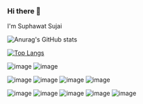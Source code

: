 ### Hi there 👋

I'm Suphawat Sujai 

![Anurag's GitHub stats](https://github-readme-stats.vercel.app/api?username=Suphawat-Sujai&show_icons=true&theme=tokyonight)

[![Top Langs](https://github-readme-stats.vercel.app/api/top-langs/?username=anuraghazra&langs_count=8)](https://github.com/Suphawat-Sujai)

![image](https://img.shields.io/badge/MongoDB-4EA94B?style=for-the-badge&logo=mongodb&logoColor=white)  ![image](https://img.shields.io/badge/MySQL-005C84?style=for-the-badge&logo=mysql&logoColor=white)

![image](https://img.shields.io/badge/Bootstrap-563D7C?style=for-the-badge&logo=bootstrap&logoColor=white)  ![image](https://img.shields.io/badge/Docker-2CA5E0?style=for-the-badge&logo=docker&logoColor=white)  ![image](https://img.shields.io/badge/Node.js-339933?style=for-the-badge&logo=nodedotjs&logoColor=white)  ![image](https://img.shields.io/badge/React-20232A?style=for-the-badge&logo=react&logoColor=61DAFB)

![image](https://img.shields.io/badge/C%2B%2B-00599C?style=for-the-badge&logo=c%2B%2B&logoColor=white)  ![image](https://img.shields.io/badge/HTML5-E34F26?style=for-the-badge&logo=html5&logoColor=white)  ![image](https://img.shields.io/badge/JavaScript-323330?style=for-the-badge&logo=javascript&logoColor=F7DF1E)  ![image](https://img.shields.io/badge/PHP-777BB4?style=for-the-badge&logo=php&logoColor=white)  ![image](https://img.shields.io/badge/Python-FFD43B?style=for-the-badge&logo=python&logoColor=blue)


<!--
**Suphawat-Sujai/Suphawat-Sujai** is a ✨ _special_ ✨ repository because its `README.md` (this file) appears on your GitHub profile.

Here are some ideas to get you started:

- 🔭 I’m currently working on ...
- 🌱 I’m currently learning ...
- 👯 I’m looking to collaborate on ...
- 🤔 I’m looking for help with ...
- 💬 Ask me about ...
- 📫 How to reach me: ...
- 😄 Pronouns: ...
- ⚡ Fun fact: ...
-->
